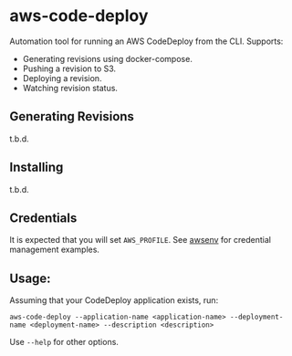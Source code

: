 # aws-code-deploy

Automation tool for running an AWS CodeDeploy from the CLI. Supports:

 - Generating revisions using docker-compose.
 - Pushing a revision to S3.
 - Deploying a revision.
 - Watching revision status.


## Generating Revisions


t.b.d.


## Installing

t.b.d.


## Credentials

It is expected that you will set `AWS_PROFILE`. See [awsenv]() for credential management examples.

 [awsenv]: https://github.com/locationlabs/awsenv


## Usage:

Assuming that your CodeDeploy application exists, run:

    aws-code-deploy --application-name <application-name> --deployment-name <deployment-name> --description <description>

Use `--help` for other options.
